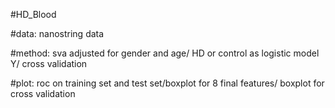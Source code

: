 #HD_Blood

#data: nanostring data

#method: sva adjusted for gender and age/ HD or control as logistic model Y/ cross validation

#plot: roc on training set and test set/boxplot for 8 final features/ boxplot for cross validation

